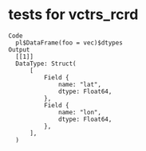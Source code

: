 # tests for vctrs_rcrd

    Code
      pl$DataFrame(foo = vec)$dtypes
    Output
      [[1]]
      DataType: Struct(
          [
              Field {
                  name: "lat",
                  dtype: Float64,
              },
              Field {
                  name: "lon",
                  dtype: Float64,
              },
          ],
      )
      

